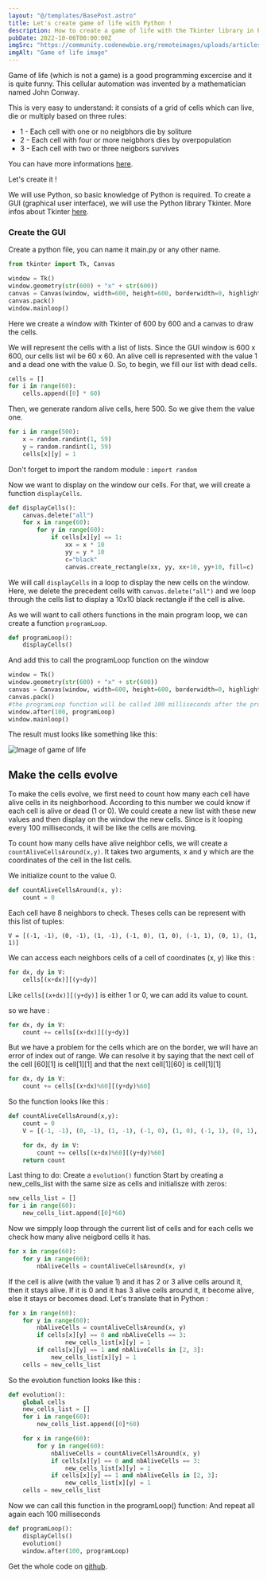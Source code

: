 ```yaml
---
layout: "@/templates/BasePost.astro"
title: Let's create game of life with Python !
description: How to create a game of life with the Tkinter library in Python
pubDate: 2022-10-06T00:00:00Z
imgSrc: "https://community.codenewbie.org/remoteimages/uploads/articles/hpliusk9ryd2sz8klhfy.PNG"
imgAlt: "Game of life image"
---
```


Game of life (which is not a game) is a good programming excercise and it is quite funny.
This cellular automation was invented by a mathematician named John Conway.

This is very easy to understand: it consists of a grid of cells which can live, die or multiply based on three rules:

- 1 - Each cell with one or no neigbhors die by soliture
- 2 - Each cell with four or more neigbhors dies by overpopulation
- 3 - Each cell with two or three neigbors survives

You can have more informations <a target="_blank" href="https://playgameoflife.com/info">here</a>.

Let's create it !

We will use Python, so basic knowledge of Python is required.
To create a GUI (graphical user interface), we will use the Python library Tkinter.
More infos about Tkinter <a target="_blank" href="https://docs.python.org/fr/3/library/tkinter.html">here</a>.

### Create the GUI

Create a python file, you can name it main.py or any other name.

```python
from tkinter import Tk, Canvas

window = Tk()
window.geometry(str(600) + "x" + str(600))
canvas = Canvas(window, width=600, height=600, borderwidth=0, highlightthickness=0, bg='lightgray')
canvas.pack()
window.mainloop()
```

Here we create a window with Tkinter of 600 by 600 and a canvas to draw the cells.

We will represent the cells with a list of lists. Since the GUI window is 600 x 600, our cells list wil be 60 x 60. An alive cell is represented with the value 1 and a dead one with the value 0. So, to begin, we fill our list with dead cells.

```py
cells = []
for i in range(60):
    cells.append([0] * 60)
```

Then, we generate random alive cells, here 500. So we give them the value one.

```py
for i in range(500):
    x = random.randint(1, 59)
    y = random.randint(1, 59)
    cells[x][y] = 1
```

Don't forget to import the random module :
`import random`

Now we want to display on the window our cells. For that, we will create a function `displayCells`.

```py
def displayCells():
    canvas.delete("all")
    for x in range(60):
        for y in range(60):
            if cells[x][y] == 1:
                xx = x * 10
                yy = y * 10
                c="black"
                canvas.create_rectangle(xx, yy, xx+10, yy+10, fill=c)
```

We will call `displayCells` in a loop to display the new cells on the window. Here, we delete the precedent cells with `canvas.delete("all")` and we loop through the cells list to display a 10x10 black rectangle if the cell is alive.

As we will want to call others functions in the main program loop, we can create a function `programLoop`.

```py
def programLoop():
    displayCells()
```

And add this to call the programLoop function on the window

```py
window = Tk()
window.geometry(str(600) + "x" + str(600))
canvas = Canvas(window, width=600, height=600, borderwidth=0, highlightthickness=0, bg='lightgray')
canvas.pack()
#the programLoop function will be called 100 milliseconds after the program runs
window.after(100, programLoop)
window.mainloop()
```

The result must looks like something like this:

![Image of game of life](https://community.codenewbie.org/remoteimages/uploads/articles/hpliusk9ryd2sz8klhfy.PNG)

## Make the cells evolve

To make the cells evolve, we first need to count how many each cell have alive cells in its neighborhood. According to this number we could know if each cell is alive or dead (1 or 0). We could create a new list with these new values and then display on the window the new cells. Since is it looping every 100 milliseconds, it will be like the cells are moving.

To count how many cells have alive neighbor cells, we will create a `countAliveCellsAround(x,y)`. It takes two arguments, x and y which are the coordinates of the cell in the list cells.

We initialize count to the value 0.

```py
def countAliveCellsAround(x, y):
    count = 0
```

Each cell have 8 neighbors to check.
Theses cells can be represent with this list of tuples:

`V = [(-1, -1), (0, -1), (1, -1), (-1, 0), (1, 0), (-1, 1), (0, 1), (1, 1)]`

We can access each neighbors cells of a cell of coordinates (x, y) like this :

```py
for dx, dy in V:
    cells[(x+dx)][(y+dy)]
```

Like `cells[(x+dx)][(y+dy)]` is either 1 or 0, we can add its value to count.

so we have :

```py
for dx, dy in V:
    count += cells[(x+dx)][(y+dy)]
```

But we have a problem for the cells which are on the border, we will have an error of index out of range. We can resolve it by saying that the next cell of the cell [60][1] is cell[1][1]
and that the next cell[1][60] is cell[1][1]

```py
for dx, dy in V:
    count += cells[(x+dx)%60][(y+dy)%60]
```

So the function looks like this :

```py
def countAliveCellsAround(x,y):
    count = 0
    V = [(-1, -1), (0, -1), (1, -1), (-1, 0), (1, 0), (-1, 1), (0, 1), (1, 1)]

    for dx, dy in V:
        count += cells[(x+dx)%60][(y+dy)%60]
    return count
```

Last thing to do:
Create a `evolution()` function
Start by creating a new_cells_list with the same size as cells and initialisze with zeros:

```py
new_cells_list = []
for i in range(60):
    new_cells_list.append([0]*60)
```

Now we simpply loop through the current list of cells and for each cells we check how many alive neigbord cells it has.

```py
for x in range(60):
    for y in range(60):
        nbAliveCells = countAliveCellsAround(x, y)
```

If the cell is alive (with the value 1) and it has 2 or 3 alive cells around it, then it stays alive. If it is 0 and it has 3 alive cells around it, it become alive, else it stays or becomes dead. Let's translate that in Python :

```py
for x in range(60):
    for y in range(60):
        nbAliveCells = countAliveCellsAround(x, y)
        if cells[x][y] == 0 and nbAliveCells == 3:
                new_cells_list[x][y] = 1
        if cells[x][y] == 1 and nbAliveCells in [2, 3]:
            new_cells_list[x][y] = 1
    cells = new_cells_list
```

So the evolution function looks like this :

```py
def evolution():
    global cells
    new_cells_list = []
    for i in range(60):
        new_cells_list.append([0]*60)

    for x in range(60):
        for y in range(60):
            nbAliveCells = countAliveCellsAround(x, y)
            if cells[x][y] == 0 and nbAliveCells == 3:
                new_cells_list[x][y] = 1
            if cells[x][y] == 1 and nbAliveCells in [2, 3]:
                new_cells_list[x][y] = 1
    cells = new_cells_list

```

Now we can call this function in the programLoop() function:
And repeat all again each 100 milliseconds

```py
def programLoop():
    displayCells()
    evolution()
    window.after(100, programLoop)
```


Get the whole code on <a target="_blank" href="https://github.com/UltraViolet33/Game-Life">github</a>.
